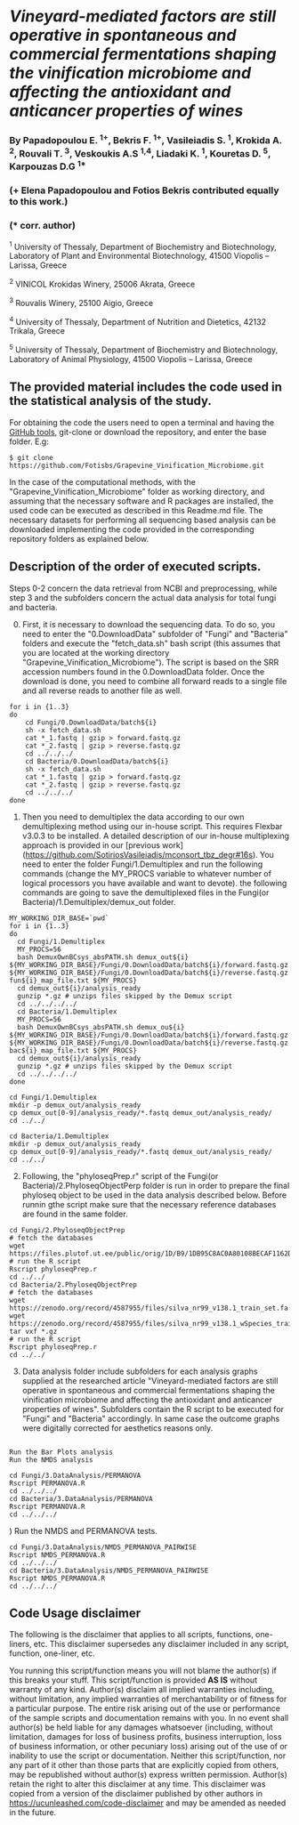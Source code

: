 # ***Vineyard-mediated factors are still operative in spontaneous and commercial fermentations shaping the vinification microbiome and affecting the antioxidant and anticancer properties of wines***

### By Papadopoulou E. <sup>1+</sup>, Bekris F. <sup>1+</sup>, Vasileiadis S. <sup>1</sup>, Krokida A. <sup>2</sup>, Rouvali T. <sup>3</sup>, Veskoukis A.S <sup>1,4</sup>, Liadaki K. <sup>1</sup>, Kouretas D. <sup>5</sup>, Karpouzas D.G <sup>1*</sup>

### (\+ Elena Papadopoulou and Fotios Bekris contributed equally to this work.)
### (\* corr. author)

<sup>1</sup> University of Thessaly, Department of Biochemistry and Biotechnology, Laboratory of Plant and Environmental Biotechnology, 41500 Viopolis – Larissa, Greece

<sup>2</sup> VINICOL Krokidas Winery, 25006 Akrata, Greece

<sup>3</sup> Rouvalis Winery, 25100 Aigio, Greece

<sup>4</sup> University of Thessaly, Department of Nutrition and Dietetics, 42132 Trikala, Greece

<sup>5</sup> University of Thessaly, Department of Biochemistry and Biotechnology, Laboratory of Animal Physiology, 41500 Viopolis – Larissa, Greece


## The provided material includes the code used in the statistical analysis of the study.

For obtaining the code the users need to open a terminal and having the [GitHub tools](https://github.com/git-guides/install-git), git-clone or download the repository, and enter the base folder. E.g:

```
$ git clone https://github.com/Fotisbs/Grapevine_Vinification_Microbiome.git
```

In the case of the computational methods, with the "Grapevine_Vinification_Microbiome" folder as working directory, and assuming that the necessary software and R packages are installed, the used code can be executed as described in this Readme.md file. The necessary datasets for performing all sequencing based analysis can be downloaded implementing the code provided in the corresponding repository folders as explained below.

## Description of the order of executed scripts.

Steps 0-2 concern the data retrieval from NCBI and preprocessing, while step 3 and the subfolders concern the actual data analysis for total fungi and bacteria. 

0) First, it is necessary to download the sequencing data.
To do so, you need to enter the "0.DownloadData" subfolder of "Fungi" and "Bacteria" folders and execute the "fetch_data.sh" bash script (this assumes that you are located at the working directory "Grapevine_Vinification_Microbiome").
The script is based on the SRR accession numbers found in the 0.DownloadData folder.
Once the download is done, you need to combine all forward reads to a single file and all reverse reads to another file as well.
```
for i in {1..3}
do
	cd Fungi/0.DownloadData/batch${i}
	sh -x fetch_data.sh
	cat *_1.fastq | gzip > forward.fastq.gz
	cat *_2.fastq | gzip > reverse.fastq.gz
	cd ../../../
	cd Bacteria/0.DownloadData/batch${i}
	sh -x fetch_data.sh
	cat *_1.fastq | gzip > forward.fastq.gz
	cat *_2.fastq | gzip > reverse.fastq.gz
	cd ../../../
done
```

1) Then you need to demultiplex the data according to our own demultiplexing method using our in-house script.
This requires Flexbar v3.0.3 to be installed.
A detailed description of our in-house multiplexing approach is provided in our [previous work] (https://github.com/SotiriosVasileiadis/mconsort_tbz_degr#16s).
You need to enter the folder Fungi/1.Demultiplex and run the following commands (change the MY_PROCS variable to whatever number of logical processors you have available and want to devote).
the following commands are going to save the demultiplexed files in the Fungi(or Bacteria)/1.Demultiplex/demux_out folder.
```
MY_WORKING_DIR_BASE=`pwd`
for i in {1..3}
do
  cd Fungi/1.Demultiplex
  MY_PROCS=56
  bash DemuxOwnBCsys_absPATH.sh demux_out${i} ${MY_WORKING_DIR_BASE}/Fungi/0.DownloadData/batch${i}/forward.fastq.gz ${MY_WORKING_DIR_BASE}/Fungi/0.DownloadData/batch${i}/reverse.fastq.gz fun${i}_map_file.txt ${MY_PROCS}
  cd demux_out${i}/analysis_ready
  gunzip *.gz # unzips files skipped by the Demux script
  cd ../../../../
  cd Bacteria/1.Demultiplex
  MY_PROCS=56
  bash DemuxOwnBCsys_absPATH.sh demux_ou${i} ${MY_WORKING_DIR_BASE}/Fungi/0.DownloadData/batch${i}/forward.fastq.gz ${MY_WORKING_DIR_BASE}/Fungi/0.DownloadData/batch${i}/reverse.fastq.gz bac${i}_map_file.txt ${MY_PROCS}
  cd demux_out${i}/analysis_ready
  gunzip *.gz # unzips files skipped by the Demux script
  cd ../../../../
done

cd Fungi/1.Demultiplex
mkdir -p demux_out/analysis_ready
cp demux_out[0-9]/analysis_ready/*.fastq demux_out/analysis_ready/
cd ../../

cd Bacteria/1.Demultiplex
mkdir -p demux_out/analysis_ready
cp demux_out[0-9]/analysis_ready/*.fastq demux_out/analysis_ready/
cd ../../
```
2) Following, the "phyloseqPrep.r" script of the Fungi(or Bacteria)/2.PhyloseqObjectPerp folder is run in order to prepare the final phyloseq object to be used in the data analysis described below. Before runnin gthe script make sure that the necessary reference databases are found in the same folder.
```
cd Fungi/2.PhyloseqObjectPrep
# fetch the databases
wget https://files.plutof.ut.ee/public/orig/1D/B9/1DB95C8AC0A80108BECAF1162D761A8D379AF43E2A4295A3EF353DD1632B645B.gz
# run the R script
Rscript phyloseqPrep.r
cd ../../
cd Bacteria/2.PhyloseqObjectPrep
# fetch the databases
wget https://zenodo.org/record/4587955/files/silva_nr99_v138.1_train_set.fa.gz
wget https://zenodo.org/record/4587955/files/silva_nr99_v138.1_wSpecies_train_set.fa.gz
tar vxf *.gz
# run the R script
Rscript phyloseqPrep.r
cd ../../
```
3) Data analysis folder include subfolders for each analysis graphs supplied at the researched article "Vineyard-mediated factors are still operative in spontaneous and commercial fermentations shaping the vinification microbiome and affecting the antioxidant and anticancer properties of wines". Subfolders contain the R script to be executed for "Fungi" and "Bacteria" accordingly. In same case the outcome graphs were digitally corrected for aesthetics reasons only. 
```

Run the Bar Plots analysis
Run the NMDS analysis

cd Fungi/3.DataAnalysis/PERMANOVA
Rscript PERMANOVA.R
cd ../../../
cd Bacteria/3.DataAnalysis/PERMANOVA
Rscript PERMANOVA.R
cd ../../../
```
) Run the NMDS and PERMANOVA tests.
```
cd Fungi/3.DataAnalysis/NMDS_PERMANOVA_PAIRWISE
Rscript NMDS_PERMANOVA.R
cd ../../../
cd Bacteria/3.DataAnalysis/NMDS_PERMANOVA_PAIRWISE
Rscript NMDS_PERMANOVA.R
cd ../../../
```


## Code Usage disclaimer<a name="disclaimer"></a>

The following is the disclaimer that applies to all scripts, functions, one-liners, etc. This disclaimer supersedes any disclaimer included in any script, function, one-liner, etc.

You running this script/function means you will not blame the author(s) if this breaks your stuff. This script/function is provided **AS IS** without warranty of any kind. Author(s) disclaim all implied warranties including, without limitation, any implied warranties of merchantability or of fitness for a particular purpose. The entire risk arising out of the use or performance of the sample scripts and documentation remains with you. In no event shall author(s) be held liable for any damages whatsoever (including, without limitation, damages for loss of business profits, business interruption, loss of business information, or other pecuniary loss) arising out of the use of or inability to use the script or documentation. Neither this script/function, nor any part of it other than those parts that are explicitly copied from others, may be republished without author(s) express written permission. Author(s) retain the right to alter this disclaimer at any time. This disclaimer was copied from a version of the disclaimer published by other authors in https://ucunleashed.com/code-disclaimer and may be amended as needed in the future.
